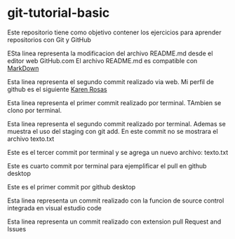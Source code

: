# git-tutorial-basic
Este repositorio tiene como objetivo contener los ejercicios para aprender repositorios con Git y GitHub

ESta linea representa la modificacion del archivo README.md desde el editor web GitHub.com
El archivo README.md es compatible con [MarkDown](https://stackedit.io/app#)

Esta linea representa el segundo commit realizado via web. Mi perfil de github es el siguiente  [Karen Rosas](https://github.com/KarenRosas26)

Esta linea representa el primer commit realizado por terminal. TAmbien se clono por terminal.

Esta linea representa el segundo commit realizado por terminal. Ademas se muestra el uso del staging con git add. En este commit no se mostrara el archivo texto.txt

Este es el tercer commit por terminal y se agrega un nuevo archivo: texto.txt

Este es cuarto commit por terminal para ejemplificar el pull en github desktop

Este es el primer commit por github desktop

Esta linea representa un commit realizado con la funcion de source control integrada en visual estudio code

Esta linea representa un commit realizado con extension pull Request and Issues